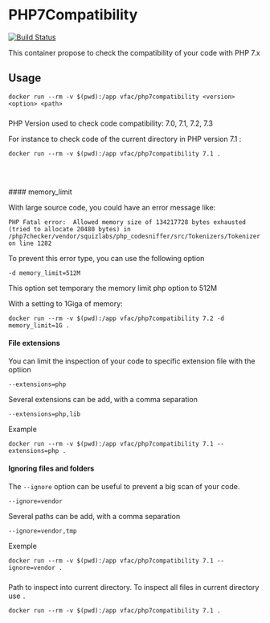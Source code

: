 # PHP7Compatibility

[![Build Status](https://travis-ci.org/vfalies/php7compatibility.svg?branch=master)](https://travis-ci.org/vfalies/php7compatibility)

This container propose to check the compatibility of your code with PHP 7.x

## Usage

```
docker run --rm -v $(pwd):/app vfac/php7compatibility <version> <option> <path>
```

### <version>

PHP Version used to check code compatibility: 7.0, 7.1, 7.2, 7.3

For instance to check code of the current directory in PHP version 7.1 :

```
docker run --rm -v $(pwd):/app vfac/php7compatibility 7.1 .
```

### <option>

#### memory_limit

With large source code, you could have an error message like: 

```
PHP Fatal error:  Allowed memory size of 134217728 bytes exhausted (tried to allocate 20480 bytes) in /php7checker/vendor/squizlabs/php_codesniffer/src/Tokenizers/Tokenizer.php on line 1282
```

To prevent this error type, you can use the following option

```
-d memory_limit=512M
```

This option set temporary the memory limit php option to 512M

With a setting to 1Giga of memory:

```
docker run --rm -v $(pwd):/app vfac/php7compatibility 7.2 -d memory_limit=1G .
```

#### File extensions

You can limit the inspection of your code to specific extension file with the optiion

```
--extensions=php
```

Several extensions can be add, with a comma separation

```
--extensions=php,lib
```

Example

```
docker run --rm -v $(pwd):/app vfac/php7compatibility 7.1 --extensions=php .
```

#### Ignoring files and folders

The `--ignore` option can be useful to prevent a big scan of your code.

```
--ignore=vendor
```

Several paths can be add, with a comma separation

```
--ignore=vendor,tmp
```

Exemple

```
docker run --rm -v $(pwd):/app vfac/php7compatibility 7.1 --ignore=vendor .
```

### <path>

Path to inspect into current directory. To inspect all files in current directory use `.`

```
docker run --rm -v $(pwd):/app vfac/php7compatibility 7.1 .
```
